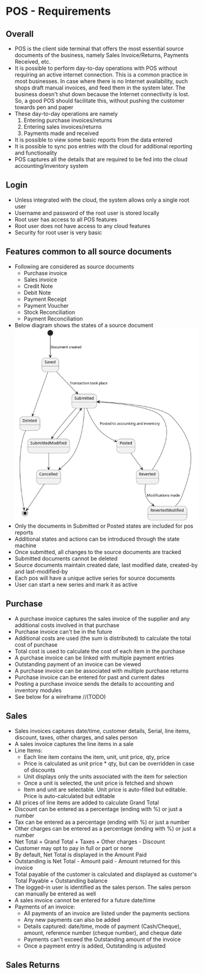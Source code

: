# POS - Requirements
## Overall
* POS is the client side terminal that offers the most essential source documents of the business, namely Sales Invoice/Returns, Payments Received, etc.
* It is possible to perform day-to-day operations with POS without requiring an active internet connection. This is a common practice in most businesses. In case where there is no Internet availability, such shops draft manual invoices, and feed them in the system later. The business doesn't shut down because the Internet connectivity is lost. So, a good POS should facilitate this, without pushing the customer towards pen and paper
* These day-to-day operations are namely
  1. Entering purchase invoices/returns
  2. Entering sales invoices/returns
  3. Payments made and received
* It is possible to view some basic reports from the data entered
* It is possible to sync pos entries with the cloud for additional reporting and functionality
* POS captures all the details that are required to be fed into the cloud accounting/inventory system


## Login
* Unless integrated with the cloud, the system allows only a single root user
* Username and password of the root user is stored locally
* Root user has access to all POS features
* Root user does not have access to any cloud features
* Security for root user is very basic

## Features common to all source documents
* Following are considered as source documents
  - Purchase invoice
  - Sales invoice
  - Credit Note
  - Debit Note
  - Payment Receipt
  - Payment Voucher
  - Stock Reconciliation
  - Payment Reconciliation
* Below diagram shows the states of a source document
  ![State Diagram](../design/sourcedocumentstates.png)
* Only the documents in Submitted or Posted states are included for pos reports
* Additional states and actions can be introduced through the state machine
* Once submitted, all changes to the source documents are tracked
* Submitted documents cannot be deleted
* Source documents maintain created date, last modified date, created-by and last-modified-by
* Each pos will have a unique active series for source documents
* User can start a new series and mark it as active

## Purchase
* A purchase invoice captures the sales invoice of the supplier and any additional costs involved in that purchase
* Purchase invoice can't be in the future  
* Additional costs are used (the sum is distributed) to calculate the total cost of purchase
* Total cost is used to calculate the cost of each item in the purchase
* A purchase invoice can be linked with multiple payment entries
* Outstanding payment of an invoice can be viewed
* A purchase invoice can be associated with multiple purchase returns
* Purchase invoice can be entered for past and current dates
* Posting a purchase invoice sends the details to accounting and inventory modules
* See below for a wireframe //(TODO)

## Sales
* Sales invoices captures date/time, customer details, Serial, line items, discount, taxes, other charges, and sales person 
* A sales invoice captures the line items in a sale
* Line Items:
  * Each line item contains the item, unit, unit price, qty, price
  * Price is calculated as unit price * qty, but can be overridden in case of discounts
  * Unit displays only the units associated with the item for selection
  * Once a unit is selected, the unit price is fetched and shown
  * Item and unit are selectable. Unit price is auto-filled but editable. Price is auto-calculated but editable
* All prices of line items are added to calculate Grand Total
* Discount can be entered as a percentage (ending with %) or just a number
* Tax can be entered as a percentage (ending with %) or just a number
* Other charges can be entered as a percentage (ending with %) or just a number
* Net Total = Grand Total + Taxes + Other charges - Discount
* Customer may opt to pay in full or part or none
* By default, Net Total is displayed in the Amount Paid
* Outstanding is Net Total - Amount paid - Amount returned for this invoice  
* Total payable of the customer is calculated and displayed as customer's Total Payable + Outstanding balance
* The logged-in user is identified as the sales person. The sales person can manually be entered as well
* A sales invoice cannot be entered for a future date/time
* Payments of an invoice:
  * All payments of an invoice are listed under the payments sections
  * Any new payments can also be added
  * Details captured: date/time, mode of payment (Cash/Cheque), amount, reference number (cheque number), and cheque date  
  * Payments can't exceed the Outstanding amount of the invoice
  * Once a payment entry is added, Outstanding is adjusted
  
## Sales Returns
